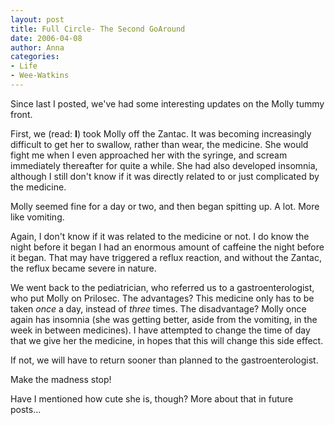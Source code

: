 ```yaml
---
layout: post
title: Full Circle- The Second GoAround
date: 2006-04-08
author: Anna
categories:
- Life
- Wee-Watkins
---
```


Since last I posted, we've had some interesting updates on the Molly tummy front.

First, we (read: **I**) took Molly off the Zantac. It was becoming increasingly difficult to get her to swallow, rather than wear, the medicine. She would fight me when I even approached her with the syringe, and scream immediately thereafter for quite a while. She had also developed insomnia, although I still don't know if it was directly related to or just complicated by the medicine.

Molly seemed fine for a day or two, and then began spitting up. A lot. More like vomiting.

Again, I don't know if it was related to the medicine or not. I do know the night before it began I had an enormous amount of caffeine the night before it began. That may have triggered a reflux reaction, and without the Zantac, the reflux became severe in nature.

We went back to the pediatrician, who referred us to a gastroenterologist, who put Molly on Prilosec. The advantages? This medicine only has to be taken _once_ a day, instead of _three_ times. The disadvantage? Molly once again has insomnia (she was getting better, aside from the vomiting, in the week in between medicines). I have attempted to change the time of day that we give her the medicine, in hopes that this will change this side effect.

If not, we will have to return sooner than planned to the gastroenterologist.

Make the madness stop!

Have I mentioned how cute she is, though? More about that in future posts...
